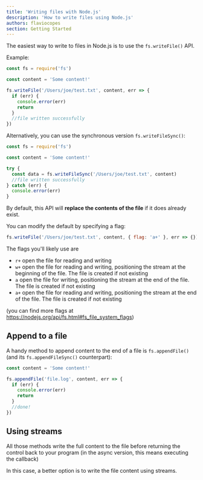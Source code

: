 ```yaml
---
title: 'Writing files with Node.js'
description: 'How to write files using Node.js'
authors: flaviocopes
section: Getting Started
---
```


The easiest way to write to files in Node.js is to use the `fs.writeFile()` API.

Example:

```js
const fs = require('fs')

const content = 'Some content!'

fs.writeFile('/Users/joe/test.txt', content, err => {
  if (err) {
    console.error(err)
    return
  }
  //file written successfully
})
```

Alternatively, you can use the synchronous version `fs.writeFileSync()`:

```js
const fs = require('fs')

const content = 'Some content!'

try {
  const data = fs.writeFileSync('/Users/joe/test.txt', content)
  //file written successfully
} catch (err) {
  console.error(err)
}
```

By default, this API will **replace the contents of the file** if it does already exist.

You can modify the default by specifying a flag:

```js
fs.writeFile('/Users/joe/test.txt', content, { flag: 'a+' }, err => {})
```

The flags you'll likely use are

- `r+` open the file for reading and writing
- `w+` open the file for reading and writing, positioning the stream at the beginning of the file. The file is created if not existing
- `a` open the file for writing, positioning the stream at the end of the file. The file is created if not existing
- `a+` open the file for reading and writing, positioning the stream at the end of the file. The file is created if not existing

(you can find more flags at <https://nodejs.org/api/fs.html#fs_file_system_flags>)

## Append to a file

A handy method to append content to the end of a file is `fs.appendFile()` (and its `fs.appendFileSync()` counterpart):

```js
const content = 'Some content!'

fs.appendFile('file.log', content, err => {
  if (err) {
    console.error(err)
    return
  }
  //done!
})
```

## Using streams

All those methods write the full content to the file before returning the control back to your program (in the async version, this means executing the callback)

In this case, a better option is to write the file content using streams.
